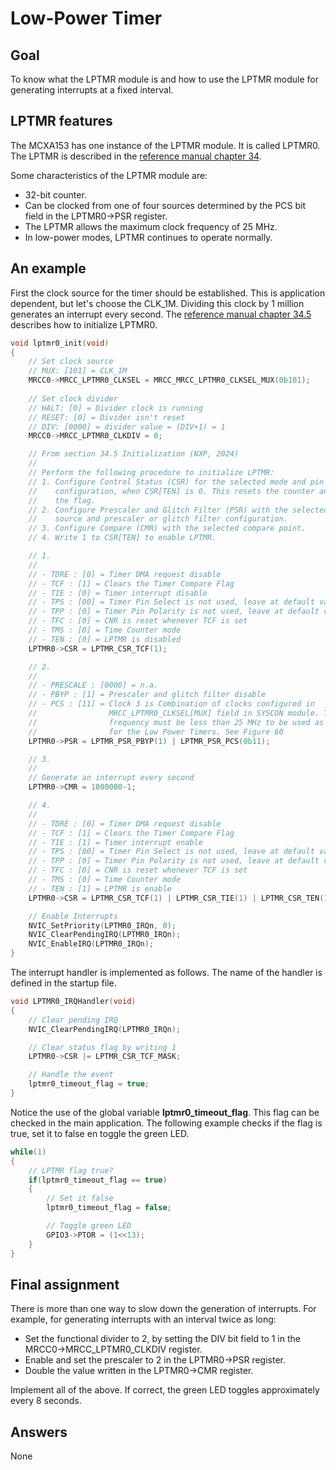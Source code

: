 # Low-Power Timer

## Goal

To know what the LPTMR module is and how to use the LPTMR module for generating interrupts at a fixed interval.

## LPTMR features

The MCXA153 has one instance of the LPTMR module. It is called LPTMR0. The LPTMR is described in the [reference manual chapter 34](./../../../../docs/datasheets/MCXAP64M96FS3RM.pdf#34%20Low-Power%20Timer%20(LPTMR)).

Some characteristics of the LPTMR module are:

- 32-bit counter.
- Can be clocked from one of four sources determined by the PCS bit field in the LPTMR0->PSR register.
- The LPTMR allows the maximum clock frequency of 25 MHz.
- In low-power modes, LPTMR continues to operate normally.

## An example

First the clock source for the timer should be established. This is application dependent, but let's choose the CLK_1M. Dividing this clock by 1 million generates an interrupt every second. The [reference manual chapter 34.5](./../../../../docs/datasheets/MCXAP64M96FS3RM.pdf#34.5%20Initialization) describes how to initialize LPTMR0.

```C
void lptmr0_init(void)
{
    // Set clock source
	// MUX: [101] = CLK_1M 
    MRCC0->MRCC_LPTMR0_CLKSEL = MRCC_MRCC_LPTMR0_CLKSEL_MUX(0b101);
    
    // Set clock divider
    // HALT: [0] = Divider clock is running
    // RESET: [0] = Divider isn't reset
	// DIV: [0000] = divider value = (DIV+1) = 1
	MRCC0->MRCC_LPTMR0_CLKDIV = 0;

    // From section 34.5 Initialization (NXP, 2024)
    //
    // Perform the following procedure to initialize LPTMR:
    // 1. Configure Control Status (CSR) for the selected mode and pin
    //    configuration, when CSR[TEN] is 0. This resets the counter and clears
    //    the flag.
    // 2. Configure Prescaler and Glitch Filter (PSR) with the selected clock
    //    source and prescaler or glitch filter configuration.
    // 3. Configure Compare (CMR) with the selected compare point.
    // 4. Write 1 to CSR[TEN] to enable LPTMR.

    // 1.
    //
    // - TDRE : [0] = Timer DMA request disable
    // - TCF : [1] = Clears the Timer Compare Flag
    // - TIE : [0] = Timer interrupt disable
    // - TPS : [00] = Timer Pin Select is not used, leave at default value
    // - TPP : [0] = Timer Pin Polarity is not used, leave at default value
    // - TFC : [0] = CNR is reset whenever TCF is set
    // - TMS : [0] = Time Counter mode
    // - TEN : [0] = LPTMR is disabled
    LPTMR0->CSR = LPTMR_CSR_TCF(1);

    // 2.
    //
    // - PRESCALE : [0000] = n.a.
    // - PBYP : [1] = Prescaler and glitch filter disable
    // - PCS : [11] = Clock 3 is Combination of clocks configured in
    //                MRCC_LPTMR0_CLKSEL[MUX] field in SYSCON module. The Clock
    //                frequency must be less than 25 MHz to be used as a clock
    //                for the Low Power Timers. See Figure 60 
    LPTMR0->PSR = LPTMR_PSR_PBYP(1) | LPTMR_PSR_PCS(0b11);

    // 3.
    //
    // Generate an interrupt every second
    LPTMR0->CMR = 1000000-1;

    // 4.
    //
    // - TDRE : [0] = Timer DMA request disable
    // - TCF : [1] = Clears the Timer Compare Flag
    // - TIE : [1] = Timer interrupt enable
    // - TPS : [00] = Timer Pin Select is not used, leave at default value
    // - TPP : [0] = Timer Pin Polarity is not used, leave at default value
    // - TFC : [0] = CNR is reset whenever TCF is set
    // - TMS : [0] = Time Counter mode
    // - TEN : [1] = LPTMR is enable
    LPTMR0->CSR = LPTMR_CSR_TCF(1) | LPTMR_CSR_TIE(1) | LPTMR_CSR_TEN(1);

	// Enable Interrupts
	NVIC_SetPriority(LPTMR0_IRQn, 0);
    NVIC_ClearPendingIRQ(LPTMR0_IRQn);
    NVIC_EnableIRQ(LPTMR0_IRQn);
}
```

The interrupt handler is implemented as follows. The name of the handler is defined in the startup file.

```C
void LPTMR0_IRQHandler(void)
{
	// Clear pending IRQ
	NVIC_ClearPendingIRQ(LPTMR0_IRQn);

    // Clear status flag by writing 1
    LPTMR0->CSR |= LPTMR_CSR_TCF_MASK;

    // Handle the event
    lptmr0_timeout_flag = true;
}
```

Notice the use of the global variable **lptmr0_timeout_flag**. This flag can be checked in the main application. The following example checks if the flag is true, set it to false en toggle the green LED.

```C
while(1)
{
    // LPTMR flag true?
    if(lptmr0_timeout_flag == true)
    {
        // Set it false
        lptmr0_timeout_flag = false;

        // Toggle green LED
        GPIO3->PTOR = (1<<13);
    }
}
```

## Final assignment

There is more than one way to slow down the generation of interrupts. For example, for generating interrupts with an interval twice as long:

- Set the functional divider to 2, by setting the DIV bit field to 1 in the MRCC0->MRCC_LPTMR0_CLKDIV register.
- Enable and set the prescaler to 2 in the LPTMR0->PSR register.
- Double the value written in the LPTMR0->CMR register.

Implement all of the above. If correct, the green LED toggles approximately every 8 seconds.

## Answers

None
